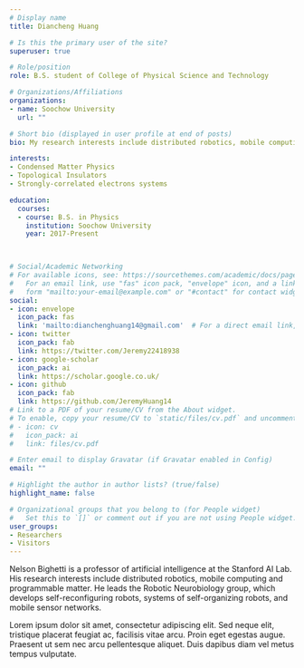 ```yaml
---
# Display name
title: Diancheng Huang

# Is this the primary user of the site?
superuser: true

# Role/position
role: B.S. student of College of Physical Science and Technology

# Organizations/Affiliations
organizations:
- name: Soochow University
  url: ""

# Short bio (displayed in user profile at end of posts)
bio: My research interests include distributed robotics, mobile computing and programmable matter.

interests:
- Condensed Matter Physics
- Topological Insulators
- Strongly-correlated electrons systems

education:
  courses:
  - course: B.S. in Physics
    institution: Soochow University
    year: 2017-Present
    


# Social/Academic Networking
# For available icons, see: https://sourcethemes.com/academic/docs/page-builder/#icons
#   For an email link, use "fas" icon pack, "envelope" icon, and a link in the
#   form "mailto:your-email@example.com" or "#contact" for contact widget.
social:
- icon: envelope
  icon_pack: fas
  link: 'mailto:dianchenghuang14@gmail.com'  # For a direct email link, use "mailto:test@example.org".
- icon: twitter
  icon_pack: fab
  link: https://twitter.com/Jeremy22418938
- icon: google-scholar
  icon_pack: ai
  link: https://scholar.google.co.uk/
- icon: github
  icon_pack: fab
  link: https://github.com/JeremyHuang14
# Link to a PDF of your resume/CV from the About widget.
# To enable, copy your resume/CV to `static/files/cv.pdf` and uncomment the lines below.
# - icon: cv
#   icon_pack: ai
#   link: files/cv.pdf

# Enter email to display Gravatar (if Gravatar enabled in Config)
email: ""

# Highlight the author in author lists? (true/false)
highlight_name: false

# Organizational groups that you belong to (for People widget)
#   Set this to `[]` or comment out if you are not using People widget.
user_groups:
- Researchers
- Visitors
---
```


Nelson Bighetti is a professor of artificial intelligence at the Stanford AI Lab. His research interests include distributed robotics, mobile computing and programmable matter. He leads the Robotic Neurobiology group, which develops self-reconfiguring robots, systems of self-organizing robots, and mobile sensor networks.

Lorem ipsum dolor sit amet, consectetur adipiscing elit. Sed neque elit, tristique placerat feugiat ac, facilisis vitae arcu. Proin eget egestas augue. Praesent ut sem nec arcu pellentesque aliquet. Duis dapibus diam vel metus tempus vulputate.
